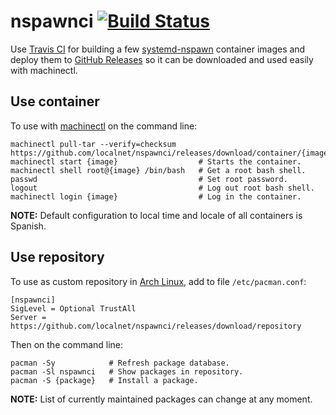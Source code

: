 # nspawnci [![Build Status](https://travis-ci.org/localnet/nspawnci.svg?branch=master)](https://travis-ci.org/localnet/nspawnci)                                                                                                                                               
                                                                                                                                                                                                                                                                               
Use [Travis CI](https://travis-ci.org/localnet/nspawnci) for building a few [systemd-nspawn](https://www.freedesktop.org/software/systemd/man/systemd-nspawn.html) container images and deploy them to [GitHub Releases](https://github.com/localnet/nspawnci/releases) so it can be downloaded and used easily with machinectl.

## Use container

To use with [machinectl](https://www.freedesktop.org/software/systemd/man/machinectl.html) on the command line:

```
machinectl pull-tar --verify=checksum https://github.com/localnet/nspawnci/releases/download/container/{image}.tar.xz
machinectl start {image}                  # Starts the container.
machinectl shell root@{image} /bin/bash   # Get a root bash shell.
passwd                                    # Set root password.
logout                                    # Log out root bash shell.
machinectl login {image}                  # Log in the container.
```

**NOTE:** Default configuration to local time and locale of all containers is Spanish.

## Use repository

To use as custom repository in [Arch Linux](https://www.archlinux.org), add to file `/etc/pacman.conf`:

```
[nspawnci]
SigLevel = Optional TrustAll
Server = https://github.com/localnet/nspawnci/releases/download/repository
```

Then on the command line:

```
pacman -Sy            # Refresh package database.
pacman -Sl nspawnci   # Show packages in repository.
pacman -S {package}   # Install a package.
```

**NOTE:** List of currently maintained packages can change at any moment.
